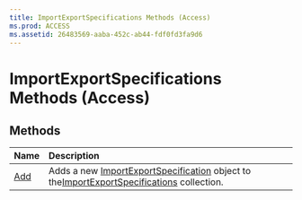 ```yaml
---
title: ImportExportSpecifications Methods (Access)
ms.prod: ACCESS
ms.assetid: 26483569-aaba-452c-ab44-fdf0fd3fa9d6
---
```



# ImportExportSpecifications Methods (Access)

## Methods



|**Name**|**Description**|
|:-----|:-----|
|[Add](importexportspecifications-add-method-access.md)|Adds a new [ImportExportSpecification](importexportspecification-object-access.md) object to the[ImportExportSpecifications](importexportspecifications-object-access.md) collection.|

